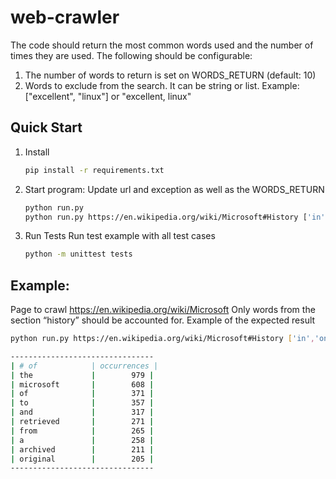 # web-crawler

The code should return the most common words used and the number of times they are used. The following should be configurable:
1. The number of words to return is set on WORDS_RETURN (default: 10)
2. Words to exclude from the search. It can be string or list. Example: ["excellent", "linux"] or "excellent, linux"


## Quick Start

1. Install 

   ```bash
   pip install -r requirements.txt
   ```

2. Start program:
   Update url and exception as well as the WORDS_RETURN

   ```bash
   python run.py
   python run.py https://en.wikipedia.org/wiki/Microsoft#History ['in', 'on']
   ```
3. Run Tests
   Run test example with all test cases

   ```bash
   python -m unittest tests
   ```
## Example:

Page to crawl
https://en.wikipedia.org/wiki/Microsoft
Only words from the section “history” should be accounted for.
Example of the expected result
```bash
python run.py https://en.wikipedia.org/wiki/Microsoft#History ['in','on']

--------------------------------
| # of            | occurrences |
| the             |        979 |
| microsoft       |        608 |
| of              |        371 |
| to              |        357 |
| and             |        317 |
| retrieved       |        271 |
| from            |        265 |
| a               |        258 |
| archived        |        211 |
| original        |        205 |
--------------------------------

```
	

